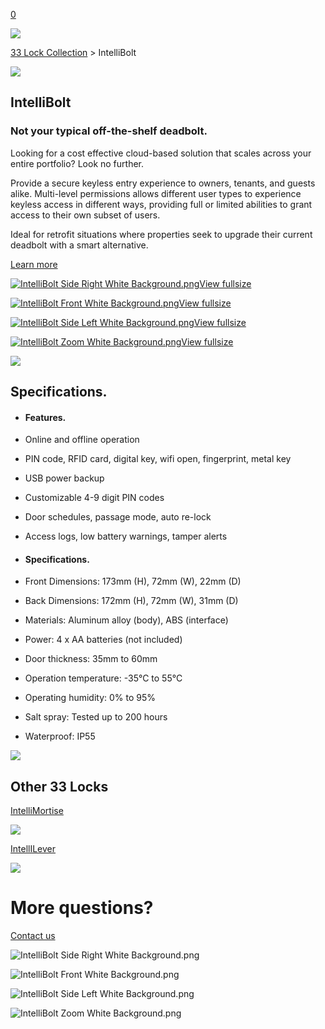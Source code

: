 [0](https://www.33lock.com/cart)

![](https://images.squarespace-cdn.com/content/v1/64864a0f6459c271adb893d5/8cdbd17f-2901-4e03-b844-7429cb030e73/Untitled+design+%289%29.jpg?format=2500w)

[33 Lock Collection](https://www.33lock.com/collection) \> IntelliBolt

![](https://images.squarespace-cdn.com/content/v1/64864a0f6459c271adb893d5/69f70ebd-8be2-422a-a1c8-18283afcf8c3/IntelliBolt+Front+Transparent.png?format=2500w)

## IntelliBolt

### Not your typical off-the-shelf deadbolt.

Looking for a cost effective cloud-based solution that scales across your entire portfolio? Look no further.

Provide a secure keyless entry experience to owners, tenants, and guests alike. Multi-level permissions allows different user types to experience keyless access in different ways, providing full or limited abilities to grant access to their own subset of users.

Ideal for retrofit situations where properties seek to upgrade their current deadbolt with a smart alternative.

[Learn more](https://www.33lock.com/contact)

[![IntelliBolt Side Right White Background.png](https://images.squarespace-cdn.com/content/v1/64864a0f6459c271adb893d5/ee5d7ac4-85af-4fbf-9810-2f37f06d3cb7/IntelliBolt+Side+Right+White+Background.png?format=300w)View fullsize](https://www.33lock.com/collection/intellibolt?itemId=k5gydvx2dnfm5w5rbwes1gf4v2vmfl)

[![IntelliBolt Front White Background.png](https://images.squarespace-cdn.com/content/v1/64864a0f6459c271adb893d5/66c07ad4-0701-4f22-9fd6-14c7ae268f60/IntelliBolt+Front+White+Background.png?format=300w)View fullsize](https://www.33lock.com/collection/intellibolt?itemId=qre0say78ljjjdljkeb37om3bsn28d)

[![IntelliBolt Side Left White Background.png](https://images.squarespace-cdn.com/content/v1/64864a0f6459c271adb893d5/3be04be5-67b5-479e-b398-fee5ece52eb9/IntelliBolt+Side+Left+White+Background.png?format=300w)View fullsize](https://www.33lock.com/collection/intellibolt?itemId=zblv9nbfrhw9289nnmi7prtpfqdyc5)

[![IntelliBolt Zoom White Background.png](https://images.squarespace-cdn.com/content/v1/64864a0f6459c271adb893d5/1068727a-cf4f-4abd-801a-b8e143aefe49/IntelliBolt+Zoom+White+Background.png?format=300w)View fullsize](https://www.33lock.com/collection/intellibolt?itemId=7xx9h25zxr29gyatcy6oc5j7zt2kuf)

![](https://images.squarespace-cdn.com/content/v1/64864a0f6459c271adb893d5/a6c930b8-eea9-4aa5-b88f-30cbce3a88fd/4.jpg?format=2500w)

## Specifications.

- #### Features.






- Online and offline operation

- PIN code, RFID card, digital key, wifi open, fingerprint, metal key

- USB power backup

- Customizable 4-9 digit PIN codes

- Door schedules, passage mode, auto re-lock

- Access logs, low battery warnings, tamper alerts


- #### Specifications.






- Front Dimensions: 173mm (H), 72mm (W), 22mm (D)

- Back Dimensions: 172mm (H), 72mm (W), 31mm (D)

- Materials: Aluminum alloy (body), ABS (interface)

- Power: 4 x AA batteries (not included)

- Door thickness: 35mm to 60mm

- Operation temperature: -35°C to 55°C

- Operating humidity: 0% to 95%

- Salt spray: Tested up to 200 hours


- Waterproof: IP55


![](https://images.squarespace-cdn.com/content/v1/64864a0f6459c271adb893d5/9407f798-badb-4d53-81f9-a28a2feea326/IntelliMortise+Silver+Side+Right+White+Background.png?format=2500w)

## Other 33 Locks

[IntelliMortise](https://www.33lock.com/collection/intellimortise)

![](https://images.squarespace-cdn.com/content/v1/64864a0f6459c271adb893d5/4f1bd989-1823-4e29-b839-c41ab3fcd6ae/IntelliLever+Side.png?format=2500w)

[IntellILever](https://www.33lock.com/collection/intellilever)

![](https://images.squarespace-cdn.com/content/v1/5ec321c2af33de48734cc929/7981a6b2-6661-493c-b9dc-654a4b537c39/04_CIRCLE_SHOT_4_0422_03_QC.jpeg?format=2500w)

# More questions?

[Contact us](https://www.33lock.com/collection/intellibolt?itemId=7xx9h25zxr29gyatcy6oc5j7zt2kuf)

![IntelliBolt Side Right White Background.png](https://images.squarespace-cdn.com/content/v1/64864a0f6459c271adb893d5/ee5d7ac4-85af-4fbf-9810-2f37f06d3cb7/IntelliBolt+Side+Right+White+Background.png?format=2500w)

![IntelliBolt Front White Background.png](https://images.squarespace-cdn.com/content/v1/64864a0f6459c271adb893d5/66c07ad4-0701-4f22-9fd6-14c7ae268f60/IntelliBolt+Front+White+Background.png?format=2500w)

![IntelliBolt Side Left White Background.png](https://images.squarespace-cdn.com/content/v1/64864a0f6459c271adb893d5/3be04be5-67b5-479e-b398-fee5ece52eb9/IntelliBolt+Side+Left+White+Background.png?format=2500w)

![IntelliBolt Zoom White Background.png](https://images.squarespace-cdn.com/content/v1/64864a0f6459c271adb893d5/1068727a-cf4f-4abd-801a-b8e143aefe49/IntelliBolt+Zoom+White+Background.png?format=2500w)